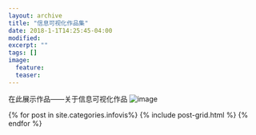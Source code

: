 ```yaml
---
layout: archive
title: "信息可视化作品集"
date: 2018-1-1T14:25:45-04:00
modified:
excerpt: ""
tags: []
image: 
  feature:
  teaser:
---
```


在此展示作品——关于信息可视化作品
![image](https://note.youdao.com/yws/public/resource/be4e6934f7cdbeba3b59c4639f1bebde/xmlnote/3E4A1D472C584BDF9A883D72C73546AB/1620)


<div class="tiles">
{% for post in site.categories.infovis%}
  {% include post-grid.html %}
{% endfor %}